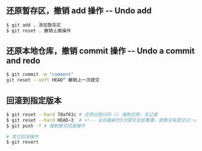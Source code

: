 ## 还原暂存区，撤销 add 操作 -- Undo add 
```sh
$ git add . 添加暂存区
$ git reset . 撤销上面操作
```

## 还原本地仓库，撤销 commit 操作 -- Undo a commit and redo
```sh
$ git commit -m "comment"
git reset --soft HEAD^ 撤销上一次提交
```

## 回滚到指定版本
```bash
$ git reset --hard 78af61c # 还原远程代码 // 强制还原，无记录
$ git reset --hard HEAD~3  # <!-- 会将最新的3次提交全部重置，就像没有提交过一样。 -->
$ git push -f # 强制提交回滚操作

# 其它回滚操作
$ git revert
```
